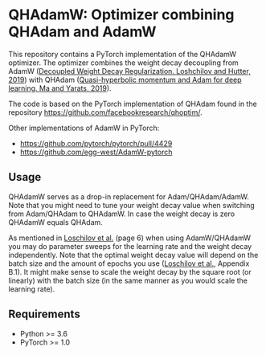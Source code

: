 # QHAdamW: Optimizer combining QHAdam and AdamW

This repository contains a PyTorch implementation of the QHAdamW optimizer. The optimizer combines the weight decay decoupling from AdamW ([Decoupled Weight Decay Regularization. Loshchilov and Hutter, 2019](https://arxiv.org/abs/1711.05101)) with QHAdam ([Quasi-hyperbolic momentum and Adam for deep learning. Ma and Yarats, 2019](https://arxiv.org/abs/1810.06801)).

The code is based on the PyTorch implementation of QHAdam found in the repository https://github.com/facebookresearch/qhoptim/.

Other implementations of AdamW in PyTorch:
* https://github.com/pytorch/pytorch/pull/4429
* https://github.com/egg-west/AdamW-pytorch

## Usage

QHAdamW serves as a drop-in replacement for Adam/QHAdam/AdamW. Note that you might need to tune your weight decay value when switching from Adam/QHAdam to QHAdamW. In case the weight decay is zero QHAdamW equals QHAdam.

As mentioned in [Loschilov et al.](https://arxiv.org/abs/1711.05101) (page 6) when using AdamW/QHAdamW you may do parameter sweeps for the learning rate and the weight decay independently. Note that the optimal weight decay value will depend on the batch size and the amount of epochs you use ([Loschilov et al.](https://arxiv.org/abs/1711.05101), Appendix B.1). It might make sense to scale the weight decay by the square root (or linearly) with the batch size (in the same manner as you would scale the learning rate).

## Requirements

* Python >= 3.6
* PyTorch >= 1.0
